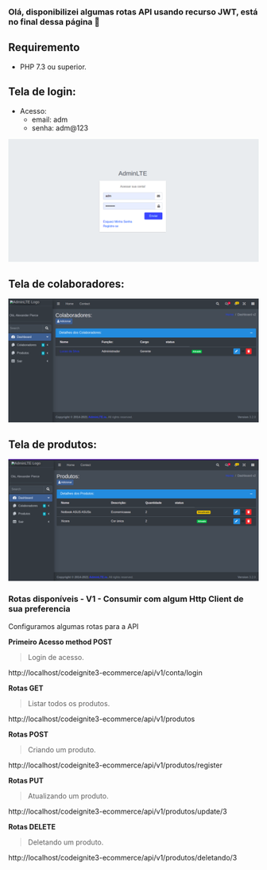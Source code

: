 ### Olá, disponibilizei algumas rotas API usando recurso JWT, está no final dessa página 👋

## Requiremento

- PHP 7.3 ou superior.

## Tela de login:

- Acesso:
  - email: adm
  - senha: adm@123

![Screenshot: Running tests on  vscode](docs/imgs/tella.png)

## Tela de colaboradores:

![Screenshot: Running tests on vscode](docs/imgs/tela01.png)

## Tela de produtos:

![Screenshot: Running tests on  vscode](docs/imgs/tela02.png)

### Rotas disponíveis - V1 - Consumir com algum Http Client de sua preferencia

Configuramos algumas rotas para a API

**Primeiro Acesso method POST**

> Login de acesso.

http://localhost/codeignite3-ecommerce/api/v1/conta/login

**Rotas GET**

> Listar todos os produtos.

http://localhost/codeignite3-ecommerce/api/v1/produtos

**Rotas POST**

> Criando um produto.

http://localhost/codeignite3-ecommerce/api/v1/produtos/register

**Rotas PUT**

> Atualizando um produto.

http://localhost/codeignite3-ecommerce/api/v1/produtos/update/3

**Rotas DELETE**

> Deletando um produto.

http://localhost/codeignite3-ecommerce/api/v1/produtos/deletando/3
